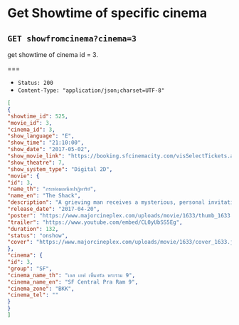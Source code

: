# Get Showtime of specific cinema

## `GET showfromcinema?cinema=3`

get showtime of cinema id = 3.

===

* `Status: 200`
* `Content-Type: "application/json;charset=UTF-8"`
```json
[
{
"showtime_id": 525,
"movie_id": 3,
"cinema_id": 3,
"show_language": "E",
"show_time": "21:10:00",
"show_date": "2017-05-02",
"show_movie_link": "https://booking.sfcinemacity.com/visSelectTickets.aspx?cinemacode=9925&txtSessionId=40421&visLang=2",
"show_theatre": 7,
"show_system_type": "Digital 2D",
"movie": {
"id": 3,
"name_th": "กระท่อมเหนือปาฏิหาริย์",
"name_en": "The Shack",
"description": "A grieving man receives a mysterious, personal invitation to meet with God at a place called \"The Shack.\"",
"release_date": "2017-04-20",
"poster": "https://www.majorcineplex.com/uploads/movie/1633/thumb_1633.jpg",
"trailer": "https://www.youtube.com/embed/CL0yUbSS5Eg",
"duration": 132,
"status": "onshow",
"cover": "https://www.majorcineplex.com/uploads/movie/1633/cover_1633.jpg"
},
"cinema": {
"id": 3,
"group": "SF",
"cinema_name_th": "เอส เอฟ เซ็นทรัล พระราม 9",
"cinema_name_en": "SF Central Pra Ram 9",
"cinema_zone": "BKK",
"cinema_tel": ""
}
}
]
```